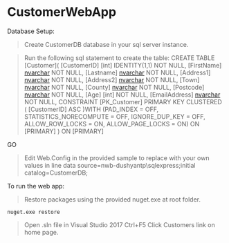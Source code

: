 # CustomerWebApp

Database Setup:

> Create CustomerDB database in your sql server instance.

> Run the following sql statement to create the table:
CREATE TABLE [Customer](
      [CustomerID] [int] IDENTITY(1,1) NOT NULL,
      [FirstName] [nvarchar](50) NOT NULL,
      [Lastname] [nvarchar](50) NOT NULL,
      [Address1] [nvarchar](50) NOT NULL,
      [Address2] [nvarchar](50) NOT NULL,
      [Town] [nvarchar](50) NOT NULL,
      [County] [nvarchar](50) NOT NULL,
      [Postcode] [nvarchar](50) NOT NULL,
      [Age] [int] NOT NULL,
      [EmailAddress] [nvarchar](50) NOT NULL,
CONSTRAINT [PK_Customer] PRIMARY KEY CLUSTERED
(
      [CustomerID] ASC
)WITH (PAD_INDEX  = OFF, STATISTICS_NORECOMPUTE  = OFF, IGNORE_DUP_KEY = OFF, ALLOW_ROW_LOCKS  = ON, ALLOW_PAGE_LOCKS  = ON) ON [PRIMARY]
) ON [PRIMARY]
 
GO

> Edit Web.Config in the provided sample to replace with your own values in line
    data source=nwb-dushyantp\sqlexpress;initial catalog=CustomerDB;

To run the web app:

> Restore packages using the provided nuget.exe at root folder.

    nuget.exe restore

> Open .sln file in Visual Studio 2017
> Ctrl+F5
> Click Customers link on home page.
